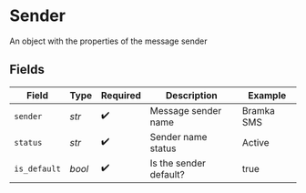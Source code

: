 # Sender

An object with the properties of the message sender


## Fields

| Field                  | Type                   | Required               | Description            | Example                |
| ---------------------- | ---------------------- | ---------------------- | ---------------------- | ---------------------- |
| `sender`               | *str*                  | :heavy_check_mark:     | Message sender name    | Bramka SMS             |
| `status`               | *str*                  | :heavy_check_mark:     | Sender name status     | Active                 |
| `is_default`           | *bool*                 | :heavy_check_mark:     | Is the sender default? | true                   |